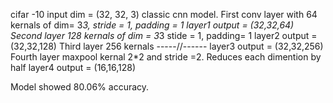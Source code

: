cifar -10 input dim = (32, 32, 3) 
classic cnn model. First conv layer with 64 kernals of dim= 3*3, stride = 1, padding = 1
layer1 output = (32,32,64) 
Second layer 128 kernals of dim = 3*3 stide = 1, padding= 1
layer2 output = (32,32,128)
Third layer 256 kernals -----//------
layer3 output = (32,32,256)
Fourth layer maxpool kernal 2*2 and stride =2. Reduces each dimention by half
layer4 output = (16,16,128)


Model showed 80.06% accuracy. 
